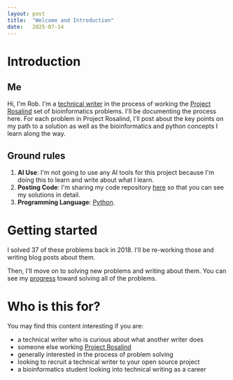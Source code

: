 ```yaml
---
layout: post
title:  "Welcome and Introduction"
date:   2025-07-14
---
```

<!--break-->
# Introduction
## Me
Hi, I'm Rob. I'm a [technical writer](https://www.linkedin.com/in/rmbryan/) in the process of working the 
[Project Rosalind](https://rosalind.info/about/) set of bioinformatics problems. I'll be documenting the process here.
For each problem in Project Rosalind, I'll post about the key points on my path to a solution as well as the bioinformatics and python concepts
I learn along the way.

## Ground rules
1. **AI Use**: I'm not going to use any AI tools for this project because I'm doing this to learn and write about what I learn.
2. **Posting Code**: I'm sharing my code repository [here](https://github.com/rmbryan71/rosalind) so that you can see my solutions in detail.
3. **Programming Language**: [Python](https://www.python.org/).

# Getting started
I solved 37 of these problems back in 2018. I'll be re-working those and writing blog posts about them. 

Then, I'll move on to solving new problems and writing about them.
You can see my [progress](https://rosalind.info/users/rmbryan/) toward solving all of the problems. 

# Who is this for?
You may find this content interesting if you are:
* a technical writer who is curious about what another writer does
* someone else working [Project Rosalind](https://rosalind.info/about/)
* generally interested in the process of problem solving
* looking to recruit a technical writer to your open source project
* a bioinformatics student looking into technical writing as a career

